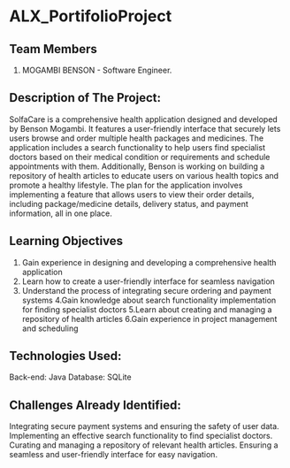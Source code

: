 # ALX_PortifolioProject

## Team Members
 1. MOGAMBI BENSON - Software Engineer.


## Description of The Project:
SolfaCare is a comprehensive health application designed and developed by Benson Mogambi. It features a user-friendly interface that securely lets users browse and order multiple health packages and medicines. The application includes a search functionality to help users find specialist doctors based on their medical condition or requirements and schedule appointments with them. Additionally, Benson is working on building a repository of health articles to educate users on various health topics and promote a healthy lifestyle.
The plan for the application involves implementing a feature that allows users to view their order details, including package/medicine details, delivery status, and payment information, all in one place.


## Learning Objectives

1. Gain experience in designing and developing a comprehensive health application
2. Learn how to create a user-friendly interface for seamless navigation
3. Understand the process of integrating secure ordering and payment systems
4.Gain knowledge about search functionality implementation for finding specialist doctors
5.Learn about creating and managing a repository of health articles
6.Gain experience in project management and scheduling

## Technologies Used:
Back-end: Java
Database: SQLite


## Challenges Already Identified:
Integrating secure payment systems and ensuring the safety of user data.
Implementing an effective search functionality to find specialist doctors.
Curating and managing a repository of relevant health articles.
Ensuring a seamless and user-friendly interface for easy navigation.

